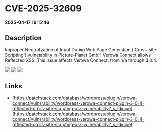 # CVE-2025-32609

**2025-04-17 16:15:46**

## Description
Improper Neutralization of Input During Web Page Generation ('Cross-site Scripting') vulnerability in Picture-Planet GmbH Verowa Connect allows Reflected XSS. This issue affects Verowa Connect: from n/a through 3.0.4.

![](https://img.shields.io/static/v1?label=Score&message=7.1&color=red)
![](https://img.shields.io/static/v1?label=Severity&message=HIGH&color=red)
![](https://img.shields.io/static/v1?label=CWE&message=XSS&color=green)

## Links
- [https://patchstack.com/database/wordpress/plugin/verowa-connect/vulnerability/wordpress-verowa-connect-plugin-3-0-4-reflected-cross-site-scripting-xss-vulnerability?_s_id=cve](https://patchstack.com/database/wordpress/plugin/verowa-connect/vulnerability/wordpress-verowa-connect-plugin-3-0-4-reflected-cross-site-scripting-xss-vulnerability?_s_id=cve)
